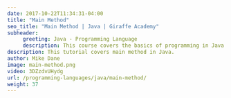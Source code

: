 ```yaml
---
date: 2017-10-22T11:34:31-04:00
title: "Main Method"
seo_title: "Main Method | Java | Giraffe Academy"
subheader:
     greeting: Java - Programming Language
     description: This course covers the basics of programming in Java. Work your way through the videos and we'll teach you everything you need to know to start your programming journey!
description: This tutorial covers main method in Java.
author: Mike Dane
image: main-method.png
video: 3DZzdvUHydg
url: /programming-languages/java/main-method/
weight: 37
---
```

